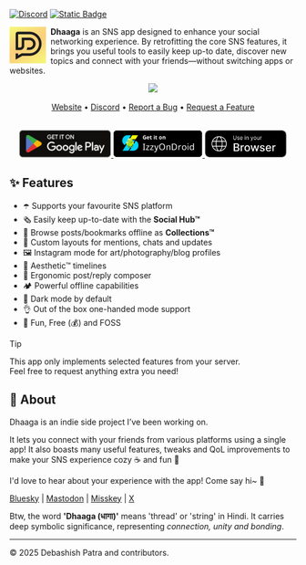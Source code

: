 <!-- SOCIALS -->
[![Discord](https://img.shields.io/discord/1131212086446391430?logo=discord&style=flat&label=Chat)](https://discord.gg/kMp5JA9jwD)
[![Static Badge](https://img.shields.io/badge/Sponsor-Me-f79a13)](https://suvam.io/sponsor)
<!-- SOCIALS -->

<img width="64"
src="./.github/badges/app_icon.png"
align="left"
style="margin-right:8px"/>

**Dhaaga** is an SNS app designed to enhance your social networking experience.
By retrofitting the core SNS features, it brings you useful tools to easily
keep up-to date, discover new topics and connect with your friends—without
switching apps or websites.

<div align="center">
  <img width="720px"  src="https://repository-images.githubusercontent.com/664825261/58e60a61-2d3b-4275-89bc-c180adb58a7d" style="top:80px"/>
</div>

<p align="center">
  <a href="https://suvam.io/dhaaga">Website</a> •
  <a href="https://suvam.io/discord">Discord</a> •
  <a href="https://github.com/suvam0451/dhaaga/issues/new?assignees=&labels=bug&projects=&template=bug_report.yml">Report a Bug</a> •
  <a href="https://github.com/suvam0451/dhaaga/issues/new?assignees=&labels=enhancement&projects=&template=feature_request.yml">Request a Feature</a>
</p>


<div align="center" style="margin-top:32px">
  <a href="https://play.google.com/store/apps/details?id=io.suvam.dhaaga" target="_blank">    
    <img src="./.github/badges/google_play.svg" height="48px"/>
  </a>
  <a href="https://apt.izzysoft.de/fdroid/index/apk/io.suvam.dhaaga.lite" target="_blank">
    <img src="./.github/badges/izzy_on_droid.png" height="48px"/>
  </a>
  <a href="https://dhaaga.app" target="_blank">
    <img src="./.github/badges/use_in_browser.svg" height="48px"/>
  </a>
</div>

## ✨ Features

- ☂️ Supports your favourite SNS platform
- 🗞️ Easily keep up-to-date with the **Social Hub™**
- 📍 Browse posts/bookmarks offline as **Collections™**
- 📩 Custom layouts for mentions, chats and updates
- 🖼️ Instagram mode for art/photography/blog profiles
- 📰 Aesthetic™ timelines
- 💬 Ergonomic post/reply composer
- 🏕️ Powerful offline capabilities
- 🦉 Dark mode by default
- 👌 Out of the box one-handed mode support
- 🥳 Fun, Free (💰) and FOSS

> [!TIP]
>
> This app only implements selected features from your server.</br>
> Feel free to request anything extra you need!

## 💁 About

Dhaaga is an indie side project I’ve been working on.

It lets you connect with your friends from various platforms using a
single app! It also boasts many useful features, tweaks and QoL improvements
to make your SNS experience cozy ☕ and fun 🥳

I'd love to hear about your experience with the app! Come say hi~ 🤗

[Bluesky](https://bsky.app/profile/suvam.io) |
[Mastodon](https://mastodon.social/@suvam) |
[Misskey](https://misskey.io/@suvam0451) |
[X](https://x.com/suvam0451)

Btw, the word **'Dhaaga (धागा)'** means 'thread' or
'string' in Hindi.
It carries deep symbolic significance,
representing *connection, unity and bonding*.

---

© 2025 Debashish Patra and contributors.
